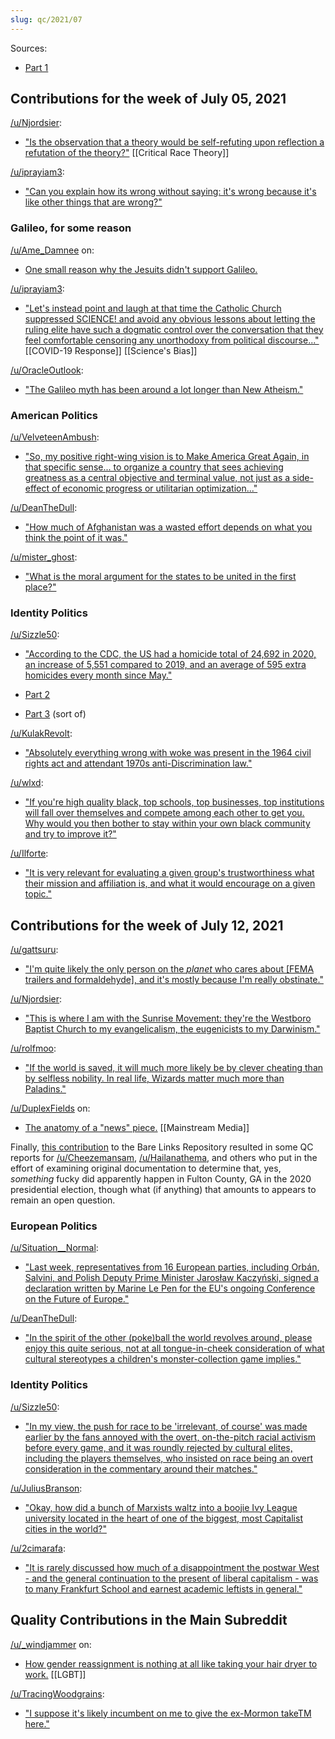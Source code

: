 ```yaml
---
slug: qc/2021/07
---
```


Sources:

- [Part 1](https://www.reddit.com/r/TheMotte/comments/oq9ux2/quality_contributions_report_for_july_2021_12/)

## Contributions for the week of July 05, 2021

[/u/Njordsier](https://www.reddit.com/u/Njordsier):

- ["Is the observation that a theory would be self-refuting upon reflection a refutation of the theory?"](https://www.reddit.com/r/TheMotte/comments/oe16bz/culture_war_roundup_for_the_week_of_july_05_2021/h44q6wq/?context=3&sort=best) [[Critical Race Theory]]

[/u/iprayiam3](https://www.reddit.com/u/iprayiam3):

- ["Can you explain how its wrong without saying: it's wrong because it's like other things that are wrong?"](https://www.reddit.com/r/TheMotte/comments/oe16bz/culture_war_roundup_for_the_week_of_july_05_2021/h4mmr97/?context=3&sort=best)

### Galileo, for some reason

[/u/Ame\_Damnee](https://www.reddit.com/u/Ame_Damnee) on:

- [One small reason why the Jesuits didn't support Galileo.](https://www.reddit.com/r/TheMotte/comments/oe16bz/culture_war_roundup_for_the_week_of_july_05_2021/h4d5uqd/?context=3&sort=best)

[/u/iprayiam3](https://www.reddit.com/u/iprayiam3):

- ["Let's instead point and laugh at that time the Catholic Church suppressed SCIENCE! and avoid any obvious lessons about letting the ruling elite have such a dogmatic control over the conversation that they feel comfortable censoring any unorthodoxy from political discourse..."](https://www.reddit.com/r/TheMotte/comments/oe16bz/culture_war_roundup_for_the_week_of_july_05_2021/h4d9jz2/?context=3&sort=best) [[COVID-19 Response]] [[Science's Bias]]

[/u/OracleOutlook](https://www.reddit.com/u/OracleOutlook):

- ["The Galileo myth has been around a lot longer than New Atheism."](https://www.reddit.com/r/TheMotte/comments/oe16bz/culture_war_roundup_for_the_week_of_july_05_2021/h4hr5uv/?context=3&sort=best)

### American Politics

[/u/VelveteenAmbush](https://www.reddit.com/u/VelveteenAmbush):

- ["So, my positive right-wing vision is to Make America Great Again, in that specific sense... to organize a country that sees achieving greatness as a central objective and terminal value, not just as a side-effect of economic progress or utilitarian optimization..."](https://www.reddit.com/r/TheMotte/comments/oe16bz/culture_war_roundup_for_the_week_of_july_05_2021/h45jel8/?context=3&sort=best)

[/u/DeanTheDull](https://www.reddit.com/u/DeanTheDull):

- ["How much of Afghanistan was a wasted effort depends on what you think the point of it was."](https://www.reddit.com/r/TheMotte/comments/oe16bz/culture_war_roundup_for_the_week_of_july_05_2021/h4g91kv/?context=3&sort=best)

[/u/mister\_ghost](https://www.reddit.com/u/mister_ghost):

- ["What is the moral argument for the states to be united in the first place?"](https://www.reddit.com/r/TheMotte/comments/oe16bz/culture_war_roundup_for_the_week_of_july_05_2021/h4hicd6/?context=3&sort=best)

### Identity Politics

[/u/Sizzle50](https://www.reddit.com/u/Sizzle50):

- ["According to the CDC, the US had a homicide total of 24,692 in 2020, an increase of 5,551 compared to 2019, and an average of 595 extra homicides every month since May."](https://www.reddit.com/r/TheMotte/comments/oe16bz/culture_war_roundup_for_the_week_of_july_05_2021/h4nm6r0/?context=3&sort=best)
    
- [Part 2](https://www.reddit.com/r/TheMotte/comments/oe16bz/culture_war_roundup_for_the_week_of_july_05_2021/h4nm95z/?context=3&sort=best)
    
- [Part 3](https://www.reddit.com/r/TheMotte/comments/oe16bz/culture_war_roundup_for_the_week_of_july_05_2021/h4om7ll/?context=3&sort=best) (sort of)
    

[/u/KulakRevolt](https://www.reddit.com/u/KulakRevolt):

- ["Absolutely everything wrong with woke was present in the 1964 civil rights act and attendant 1970s anti-Discrimination law."](https://www.reddit.com/r/TheMotte/comments/oe16bz/culture_war_roundup_for_the_week_of_july_05_2021/h4pftje/?context=3&sort=best)

[/u/wlxd](https://www.reddit.com/u/wlxd):

- ["If you're high quality black, top schools, top businesses, top institutions will fall over themselves and compete among each other to get you. Why would you then bother to stay within your own black community and try to improve it?"](https://www.reddit.com/r/TheMotte/comments/oe16bz/culture_war_roundup_for_the_week_of_july_05_2021/h4ud66b/?context=3&sort=best)

[/u/Ilforte](https://www.reddit.com/u/Ilforte):

- ["It is very relevant for evaluating a given group's trustworthiness what their mission and affiliation is, and what it would encourage on a given topic."](https://www.reddit.com/r/TheMotte/comments/oe16bz/culture_war_roundup_for_the_week_of_july_05_2021/h4wz7j9/?context=3&sort=best)

## Contributions for the week of July 12, 2021

[/u/gattsuru](https://www.reddit.com/u/gattsuru):

- ["I'm quite likely the only person on the _planet_ who cares about \[FEMA trailers and formaldehyde\], and it's mostly because I'm really obstinate."](https://www.reddit.com/r/TheMotte/comments/oilgzl/culture_war_roundup_for_the_week_of_july_12_2021/h4zu63y/?context=3&sort=best)

[/u/Njordsier](https://www.reddit.com/u/Njordsier):

- ["This is where I am with the Sunrise Movement: they're the Westboro Baptist Church to my evangelicalism, the eugenicists to my Darwinism."](https://www.reddit.com/r/TheMotte/comments/oilgzl/culture_war_roundup_for_the_week_of_july_12_2021/h51t1xn/?context=3&sort=best)

[/u/rolfmoo](https://www.reddit.com/u/rolfmoo):

- ["If the world is saved, it will much more likely be by clever cheating than by selfless nobility. In real life, Wizards matter much more than Paladins."](https://www.reddit.com/r/TheMotte/comments/oilgzl/culture_war_roundup_for_the_week_of_july_12_2021/h5cbxea/?context=3&sort=best)

[/u/DuplexFields](https://www.reddit.com/u/DuplexFields) on:

- [The anatomy of a "news" piece.](https://www.reddit.com/r/TheMotte/comments/oilgzl/culture_war_roundup_for_the_week_of_july_12_2021/h5cx2a0/?context=3&sort=best) [[Mainstream Media]]

Finally, [this contribution](https://www.reddit.com/r/TheMotte/comments/oilgzl/culture_war_roundup_for_the_week_of_july_12_2021/h53aj04/) to the Bare Links Repository resulted in some QC reports for [/u/Cheezemansam](https://www.reddit.com/u/Cheezemansam), [/u/Hailanathema](https://www.reddit.com/u/Hailanathema), and others who put in the effort of examining original documentation to determine that, yes, _something_ fucky did apparently happen in Fulton County, GA in the 2020 presidential election, though what (if anything) that amounts to appears to remain an open question.

### European Politics

[/u/Situation\_\_Normal](https://www.reddit.com/u/Situation__Normal):

- ["Last week, representatives from 16 European parties, including Orbán, Salvini, and Polish Deputy Prime Minister Jarosław Kaczyński, signed a declaration written by Marine Le Pen for the EU's ongoing Conference on the Future of Europe."](https://www.reddit.com/r/TheMotte/comments/oilgzl/culture_war_roundup_for_the_week_of_july_12_2021/h52lr1h/?context=3&sort=best)

[/u/DeanTheDull](https://www.reddit.com/u/DeanTheDull):

- ["In the spirit of the other (poke)ball the world revolves around, please enjoy this quite serious, not at all tongue-in-cheek consideration of what cultural stereotypes a children's monster-collection game implies."](https://www.reddit.com/r/TheMotte/comments/oilgzl/culture_war_roundup_for_the_week_of_july_12_2021/h56qer1/?context=3&sort=best)

### Identity Politics

[/u/Sizzle50](https://www.reddit.com/u/Sizzle50):

- ["In my view, the push for race to be 'irrelevant, of course' was made earlier by the fans annoyed with the overt, on-the-pitch racial activism before every game, and it was roundly rejected by cultural elites, including the players themselves, who insisted on race being an overt consideration in the commentary around their matches."](https://www.reddit.com/r/TheMotte/comments/oilgzl/culture_war_roundup_for_the_week_of_july_12_2021/h4xlt3b/?context=3&sort=best)

[/u/JuliusBranson](https://www.reddit.com/u/JuliusBranson):

- ["Okay, how did a bunch of Marxists waltz into a boojie Ivy League university located in the heart of one of the biggest, most Capitalist cities in the world?"](https://www.reddit.com/r/TheMotte/comments/oilgzl/culture_war_roundup_for_the_week_of_july_12_2021/h54c7w3/?context=3&sort=best)

[/u/2cimarafa](https://www.reddit.com/u/2cimarafa):

- ["It is rarely discussed how much of a disappointment the postwar West - and the general continuation to the present of liberal capitalism - was to many Frankfurt School and earnest academic leftists in general."](https://www.reddit.com/r/TheMotte/comments/oilgzl/culture_war_roundup_for_the_week_of_july_12_2021/h550vm3/?context=3&sort=best)

## Quality Contributions in the Main Subreddit

[/u/\_windjammer](https://www.reddit.com/u/_windjammer) on:

- [How gender reassignment is nothing at all like taking your hair dryer to work.](https://www.reddit.com/r/TheMotte/comments/ofnhc4/prediction_gender_affirmation_will_be_abolished/h4dvd01/?context=3&sort=best) [[LGBT]]

[/u/TracingWoodgrains](https://www.reddit.com/u/TracingWoodgrains):

- ["I suppose it's likely incumbent on me to give the ex-Mormon takeTM here."](https://www.reddit.com/r/TheMotte/comments/oiun0l/a_bayesian_analysis_of_the_provenance_of_the_book/h503tjp/?context=3&sort=best)